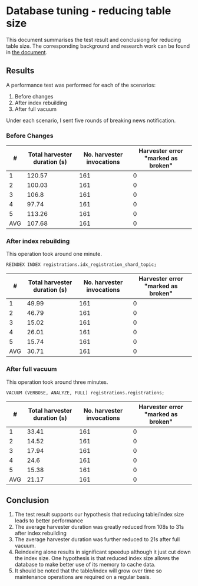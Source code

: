 # Database tuning - reducing table size

This document summarises the test result and conclusiong for reducing table size.  The corresponding background and research work can be found in [the document](../architecture/02-database-tuning.md).

## Results

A performance test was performed for each of the scenarios:
1. Before changes
2. After index rebuilding
3. After full vacuum

Under each scenario, I sent five rounds of breaking news notification.

### Before Changes

| # | Total harvester duration (s) | No. harvester invocations | Harvester error "marked as broken" |
| ----------- | ----------- | ----------- | ----------- |
| 1	| 120.57 | 161 | 0 |
| 2	| 100.03 | 161 | 0 |
| 3	| 106.8 | 161 | 0 |
| 4	| 97.74 | 161 | 0 |
| 5	| 113.26 | 161 | 0 |
| AVG | 107.68 | 161 | 0 |

### After index rebuilding

This operation took around one minute.

```REINDEX INDEX registrations.idx_registration_shard_topic;```

| # | Total harvester duration (s) | No. harvester invocations | Harvester error "marked as broken" |
| ----------- | ----------- | ----------- | ----------- |
| 1 | 49.99 | 161 | 0 |
| 2 | 46.79 | 161 | 0 |
| 3 | 15.02 | 161 | 0 |
| 4 | 26.01 | 161 | 0 |
| 5 | 15.74 | 161 | 0 |
| AVG | 30.71 | 161 | 0 |

### After full vacuum

This operation took around three minutes.

```VACUUM (VERBOSE, ANALYZE, FULL) registrations.registrations;```

| # | Total harvester duration (s) | No. harvester invocations | Harvester error "marked as broken" |
| ----------- | ----------- | ----------- | ----------- |
1 | 33.41| 161 | 0 |
2 | 14.52| 161 | 0 |
3 | 17.94| 161 | 0 |
4 | 24.6 | 161 | 0 |
5 | 15.38| 161 | 0 |
| AVG | 21.17 | 161 | 0 |

## Conclusion
1. The test result supports our hypothesis that reducing table/index size leads to better performance
2. The average harvester duration was greatly reduced from 108s to 31s after index rebuilding
3. The average harvester duration was further reduced to 21s after full vacuum.
4. Reindexing alone results in significant speedup although it just cut down the index size.  One hypothesis is that reduced index size allows the database to make better use of its memory to cache data.
5. It should be noted that the table/index will grow over time so maintenance operations are required on a regular basis.





